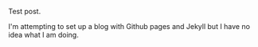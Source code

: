 Test post.

I'm attempting to set up a blog with Github pages and Jekyll but I have no idea what I am doing.

